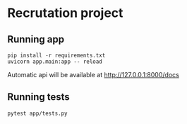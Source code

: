 # Recrutation project

## Running app

```console
pip install -r requirements.txt
uvicorn app.main:app -- reload
```
Automatic api will be available at http://127.0.0.1:8000/docs


## Running tests
```console
pytest app/tests.py
```
